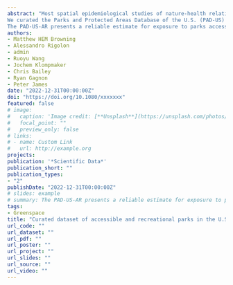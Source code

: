 ```yaml
---
abstract: "Most spatial epidemiological studies of nature-health relationships use generalized green space measures. For instance, coarse resolution spatial data containing normalized difference vegetative index (NDVI) values are prominent despite criticisms, such as the researcher’s inability to restrain exposure estimates to public (accessible) and private (largely inaccessible) land. Non-threatening natural landscapes can improve health through building capacities for health-promoting behaviors (e.g., physical activity). Such behaviors may be best activated by recreational and accessible parks.
We curated the Parks and Protected Areas Database of the U.S. (PAD-US) to identify parks that are accessible for outdoor recreation. Our title adds “AR” to “PAD-US” where A=Accessible and R=Recreational. We validated the PAD-US-AR by comparisons with “greenspace” datasets and sociodemographics, which demonstrated its uniqueness from other commonly employed metrics of nature exposure.
The PAD-US-AR presents a reliable estimate for exposure to parks accessible for outdoor recreation. It has strong associations with home prices, shares of female residents, and shares of older residents. The dataset can accompany nature exposure metrics in environmental epidemiology and allied fields."
authors:
- Matthew HEM Browning
- Alessandro Rigolon
- admin
- Ruoyu Wang
- Jochem Klompmaker
- Chris Bailey
- Ryan Gagnon
- Peter James
date: "2022-12-31T00:00:00Z"
doi: "https://doi.org/10.1080/xxxxxxx"
featured: false
# image:
#   caption: 'Image credit: [**Unsplash**](https://unsplash.com/photos/s9CC2SKySJM)'
#   focal_point: ""
#   preview_only: false
# links:
# - name: Custom Link
#   url: http://example.org
projects:
publication: '*Scientific Data*'
publication_short: ""
publication_types:
- "2"
publishDate: "2022-12-31T00:00:00Z"
# slides: example
# summary: The PAD-US-AR presents a reliable estimate for exposure to parks accessible for outdoor recreation..
tags:
- Greenspace
title: "Curated dataset of accessible and recreational parks in the U.S.: Comparison to greenspace metrics and sociodemographics"
url_code: ""
url_dataset: ""
url_pdf: ""
url_poster: ""
url_project: ""
url_slides: ""
url_source: ""
url_video: ""
---
```


